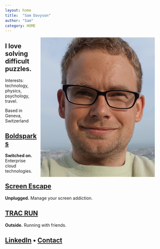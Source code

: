 ```yaml
---
layout: home
title:  "Sam Davyson"
author: "Sam"
category: HOME
---
```



<img src="sam-davyson.png" style="float:right;padding-left:10px;padding-right:10px" />


## I love solving difficult puzzles.

Interests: technology, physics, psychology, travel. 

Based in Geneva, Switzerland

## [Boldsparks](https://boldsparks.com)
<b>Switched on.</b> Enterprise cloud technologies.

## [Screen Escape](https://screenescape.com)
<b>Unplugged.</b> Manage your screen addiction.

## [TRAC RUN](https://tracrun.com)
<b>Outside.</b> Running with friends.

## [LinkedIn](https://www.linkedin.com/in/davyson/) &bull; [Contact](mailto:hi@davyson.com)
